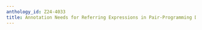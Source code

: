 ```yaml
---
anthology_id: Z24-4033
title: Annotation Needs for Referring Expressions in Pair-Programming Dialogue
---
```

